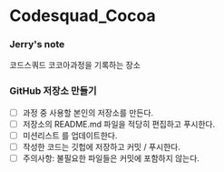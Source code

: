 # Codesquad_Cocoa

### Jerry's note

코드스쿼드 코코아과정을 기록하는 장소



### GitHub 저장소 만들기

- [ ] 과정 중 사용할 본인의 저장소를 만든다.
- [ ] 저장소의 README.md 파일을 적당히 편집하고 푸시한다.
- [ ] 미션리스트 를 업데이트한다.
- [ ] 작성한 코드는 깃헙에 저장하고 커밋 / 푸시한다.
- [ ] 주의사항: 불필요한 파일들은 커밋에 포함하지 않는다.